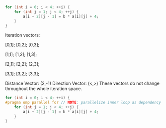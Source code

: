 ```c
for (int i = 0; i < 4; ++i) {
    for (int j = 1; j < 4; ++j) {
        a[i + 2][j - 1] = b * a[i][j] + 4;
    }
}
```

Iteration vectors:

[0,1]; [0,2]; [0,3];

[1,1]; [1,2]; [1,3];

[2,1]; [2,2]; [2,3];

[3,1]; [3,2]; [3,3];

Distance Vector: (2,-1)
Direction Vector: (<,>)
These vectors do not change throughout the whole iteration space.

```c
for (int i = 0; i < 4; ++i) {
#pragma omp parallel for // NOTE: parallelize inner loop as dependency is carried by the outer dependence
    for (int j = 1; j < 4; ++j) {
        a[i + 2][j - 1] = b * a[i][j] + 4;
    }
}
```
